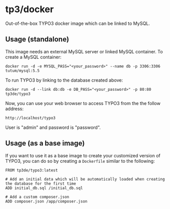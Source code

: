 tp3/docker
============================

Out-of-the-box TYPO3 docker image which can be linked to MySQL.


Usage (standalone)
------------------

This image needs an external MySQL server or linked MySQL container. To create a MySQL container:

    docker run -d -e MYSQL_PASS="<your_password>" --name db -p 3306:3306 tutum/mysql:5.5

To run TYPO3 by linking to the database created above:

    docker run -d --link db:db -e DB_PASS="<your_password>" -p 80:80 tp3de/typo3

Now, you can use your web browser to access TYPO3 from the the follow address:

    http://localhost/typo3

User is "admin" and password is "password".

Usage (as a base image)
-----------------------

If you want to use it as a base image to create your customized version of TYPO3, you can do so by creating a `Dockerfile` similar to the following:

    FROM tp3de/typo3:latest

    # Add an initial data which will be automatically loaded when creating the database for the first time
    ADD initial_db.sql /initial_db.sql

    # Add a custom composer.json
    ADD composer.json /app/composer.json